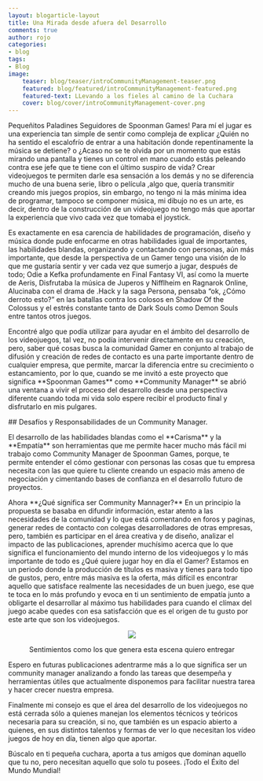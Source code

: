 ```yaml
---
layout: blogarticle-layout
title: Una Mirada desde afuera del Desarrollo
comments: true
author: rojo
categories:
- blog
tags:
- Blog
image:
    teaser: blog/teaser/introCommunityManagement-teaser.png
    featured: blog/featured/introCommunityManagement-featured.png
    featured-text: LLevando a los fieles al camino de la Cuchara
    cover: blog/cover/introCommunityManagement-cover.png
---
```


<p class="margin-top-30">
Pequeñitos Paladines Seguidores de Spoonman Games! Para mí el jugar es una experiencia tan simple de sentir como compleja de explicar ¿Quién no ha sentido el escalofrío de entrar a una habitación donde repentinamente la música se detiene? o ¿Acaso no se te olvida por un momento que estás mirando una pantalla y tienes un control en mano cuando estás peleando contra ese jefe que te tiene con el último suspiro de vida? Crear videojuegos te permiten darle esa sensación a los demás y no se diferencia mucho de una buena serie, libro o película ,algo que, quería transmitir creando mis juegos propios, sin embargo, no tengo ni la más mínima idea de programar, tampoco se componer música, mi dibujo no es un arte, es decir, dentro de la construcción de un videojuego no tengo más que aportar la experiencia que vivo cada vez que tomaba el joystick.
</p>

<p class="margin-top-30" markdown='1'>
Es exactamente en esa carencia de habilidades de programación, diseño y música donde pude enfocarme en otras habilidades igual de importantes, las habilidades blandas, organizando y contactando con personas, aún más importante, que desde la perspectiva de un Gamer tengo una visión de lo que me gustaría sentir y ver cada vez que sumerjo a jugar, después de todo; Odie a Kefka profundamente en Final Fantasy VI, así como la muerte de Aeris, Disfrutaba la música de Juperos y Nifflheim en Ragnarok Online, Alucinaba con el drama de .Hack y la saga Persona, pensaba “ok, ¿Cómo derroto esto?” en las batallas contra los colosos en Shadow Of the Colossus y el estrés constante tanto de Dark Souls como Demon Souls entre tantos otros juegos.
</p>

<p class="margin-top-30" markdown='1'>
Encontré algo que podía utilizar para ayudar en el ámbito del desarrollo de los videojuegos, tal vez, no podía intervenir directamente en su creación, pero, saber qué cosas busca la comunidad Gamer en conjunto al trabajo de difusión y creación de redes de contacto es una parte importante dentro de cualquier empresa, que permite, marcar la diferencia entre su crecimiento o estancamiento, por lo que, cuando se me invitó a este proyecto que significa **Spoonman Games** como **Community Manager** se abrió una ventana a vivir el proceso del desarrollo desde una perspectiva diferente cuando toda mi vida solo espere recibir el producto final y disfrutarlo en mis pulgares.
</p>

<div class="page-header margin-top-30" markdown='1'>
## Desafíos y Responsabilidades de un Community Manager.
</div>

<p class="margin-top-30" markdown='1'>
El desarrollo de las habilidades blandas como el **Carisma** y la **Empatía** son herramientas que me permite hacer mucho más fácil mi trabajo como Community Manager de Spoonman Games, porque, te permite entender el cómo gestionar con personas las cosas que tu empresa necesita con las que quiere tu cliente creando un espacio más ameno de negociación y cimentando bases de confianza en el desarrollo futuro de proyectos.
</p>

<p class="margin-top-30" markdown='1'>
Ahora **¿Qué significa ser Community Mannager?** En un principio la propuesta se basaba en difundir información, estar atento a las necesidades de la comunidad y lo que está comentando en foros y paginas, generar redes de contacto con colegas desarrolladores de otras empresas, pero, también es participar en el área creativa y de diseño, analizar el impacto de las publicaciones, aprender muchísimo acerca que lo que significa el funcionamiento del mundo interno de los videojuegos y lo más importante de todo es ¿Qué quiere jugar hoy en día el Gamer? Estamos en un periodo donde la producción de títulos es masiva y tienes para todo tipo de gustos, pero, entre más masiva es la oferta, más difícil es encontrar aquello que satisface realmente las necesidades de un buen juego, ese que te toca en lo más profundo y evoca en ti un sentimiento de empatía junto a obligarte el desarrollar al máximo tus habilidades para cuando el clímax del juego acabe quedes con esa satisfacción que es el origen de tu gusto por este arte que son los videojuegos.
</p>

<p class="margin-top-30">
    <p align="center"><img src="{{ site.url }}/img/blog/content/introcm2.png"></p>
    <p align="center">Sentimientos como los que genera esta escena quiero entregar</p>
</p>

<p class="margin-top-30" markdown='1'>
Espero en futuras publicaciones adentrarme más a lo que significa ser un community manager analizando a fondo las tareas que desempeña y herramientas útiles que actualmente disponemos para facilitar nuestra tarea y hacer crecer nuestra empresa.
</p>

<p class="margin-top-30" markdown='1'>
Finalmente mi consejo es que el área del desarrollo de los videojuegos no está cerrada sólo a quienes manejan los elementos técnicos y teóricos necesaria para su creación, si no, que también es un espacio abierto a quienes, en sus distintos talentos y formas de ver lo que necesitan los vídeo juegos de hoy en día, tienen algo que aportar.
</p>

<p class="margin-top-30" markdown='1'>
Búscalo en ti pequeña cuchara, aporta a tus amigos que dominan aquello que tu no, pero necesitan aquello que solo tu posees. ¡Todo el Éxito del Mundo Mundial! 
</p>